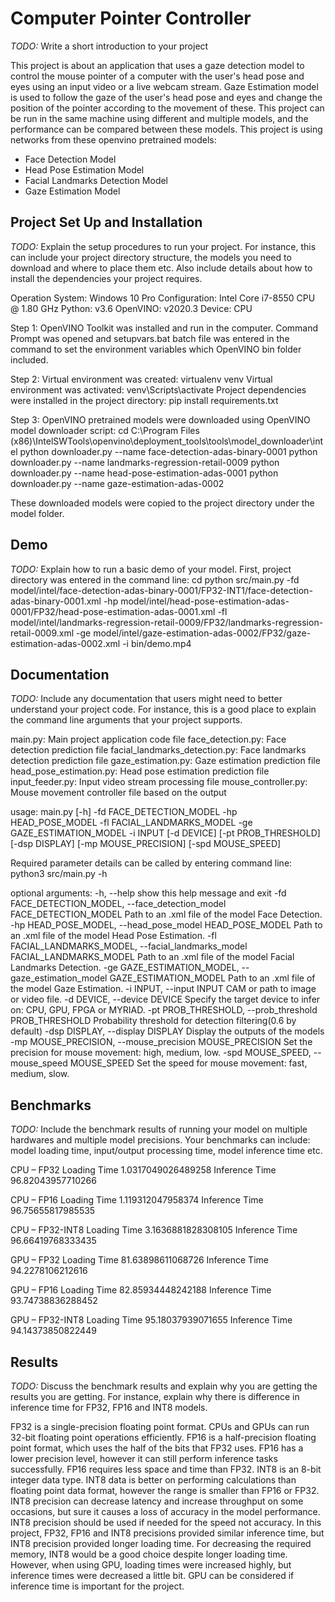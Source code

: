 # Computer Pointer Controller

*TODO:* Write a short introduction to your project

This project is about an application that uses a gaze detection model to control
the mouse pointer of a computer with the user's head pose and eyes using an input 
video or a live webcam stream.
Gaze Estimation model is used to follow the gaze of the user's head pose and eyes 
and change the position of the pointer according to the movement of these. 
This project can be run in the same machine using different and multiple models, 
and the performance can be compared between these models.
This project is using networks from these openvino pretrained models:
- Face Detection Model
- Head Pose Estimation Model
- Facial Landmarks Detection Model
- Gaze Estimation Model

## Project Set Up and Installation
*TODO:* Explain the setup procedures to run your project. For instance, this can include your project directory structure, the models you need to download and where to place them etc. Also include details about how to install the dependencies your project requires.

Operation System: Windows 10 Pro
Configuration: Intel Core i7-8550 CPU @ 1.80 GHz
Python: v3.6
OpenVINO: v2020.3
Device: CPU

Step 1:
OpenVINO Toolkit was installed and run in the computer.
Command Prompt was opened and setupvars.bat batch file was entered in the command to set the
environment variables which OpenVINO bin folder included.

Step 2:
Virtual environment was created: virtualenv venv
Virtual environment was activated: venv\Scripts\activate
Project dependencies were installed in the project directory: pip install requirements.txt

Step 3:
OpenVINO pretrained models were downloaded using OpenVINO model downloader script:
cd C:\Program Files (x86)\IntelSWTools\openvino\deployment_tools\tools\model_downloader\intel
python downloader.py --name face-detection-adas-binary-0001
python downloader.py --name landmarks-regression-retail-0009
python downloader.py --name head-pose-estimation-adas-0001
python downloader.py --name gaze-estimation-adas-0002

These downloaded models were copied to the project directory under the model folder.

## Demo
*TODO:* Explain how to run a basic demo of your model.
First, project directory was entered in the command line:
cd <project path>
python src/main.py -fd model/intel/face-detection-adas-binary-0001/FP32-INT1/face-detection-adas-binary-0001.xml -hp model/intel/head-pose-estimation-adas-0001/FP32/head-pose-estimation-adas-0001.xml -fl model/intel/landmarks-regression-retail-0009/FP32/landmarks-regression-retail-0009.xml -ge model/intel/gaze-estimation-adas-0002/FP32/gaze-estimation-adas-0002.xml -i bin/demo.mp4

## Documentation
*TODO:* Include any documentation that users might need to better understand your project code. For instance, this is a good place to explain the command line arguments that your project supports.

main.py: Main project application code file
face_detection.py: Face detection prediction file
facial_landmarks_detection.py: Face landmarks detection prediction file
gaze_estimation.py: Gaze estimation prediction file
head_pose_estimation.py: Head pose estimation prediction file
input_feeder.py: Input video stream processing file
mouse_controller.py: Mouse movement controller file based on the output

usage: main.py [-h] -fd FACE_DETECTION_MODEL -hp HEAD_POSE_MODEL -fl
               FACIAL_LANDMARKS_MODEL -ge GAZE_ESTIMATION_MODEL -i INPUT
               [-d DEVICE] [-pt PROB_THRESHOLD] [-dsp DISPLAY]
               [-mp MOUSE_PRECISION] [-spd MOUSE_SPEED]

Required parameter details can be called by entering command line:
python3 src/main.py -h

optional arguments:
  -h, --help            show this help message and exit
  -fd FACE_DETECTION_MODEL, --face_detection_model FACE_DETECTION_MODEL
                        Path to an .xml file of the model Face Detection.
  -hp HEAD_POSE_MODEL, --head_pose_model HEAD_POSE_MODEL
                        Path to an .xml file of the model Head Pose
                        Estimation.
  -fl FACIAL_LANDMARKS_MODEL, --facial_landmarks_model FACIAL_LANDMARKS_MODEL
                        Path to an .xml file of the model Facial Landmarks
                        Detection.
  -ge GAZE_ESTIMATION_MODEL, --gaze_estimation_model GAZE_ESTIMATION_MODEL
                        Path to an .xml file of the model Gaze Estimation.
  -i INPUT, --input INPUT
                        CAM or path to image or video file.
  -d DEVICE, --device DEVICE
                        Specify the target device to infer on: CPU, GPU, FPGA
                        or MYRIAD.
  -pt PROB_THRESHOLD, --prob_threshold PROB_THRESHOLD
                        Probability threshold for detection filtering(0.6 by
                        default)
  -dsp DISPLAY, --display DISPLAY
                        Display the outputs of the models
  -mp MOUSE_PRECISION, --mouse_precision MOUSE_PRECISION
                        Set the precision for mouse movement: high, medium,
                        low.
  -spd MOUSE_SPEED, --mouse_speed MOUSE_SPEED
                        Set the speed for mouse movement: fast, medium, slow.

## Benchmarks
*TODO:* Include the benchmark results of running your model on multiple hardwares and multiple model precisions. Your benchmarks can include: model loading time, input/output processing time, model inference time etc.

CPU – FP32
Loading Time 1.0317049026489258
Inference Time 96.82043957710266

CPU – FP16
Loading Time 1.119312047958374
Inference Time 96.75655817985535

CPU – FP32-INT8
Loading Time 3.1636881828308105
Inference Time 96.66419768333435

GPU – FP32
Loading Time 81.63898611068726
Inference Time 94.2278106212616

GPU – FP16
Loading Time 82.85934448242188
Inference Time 93.74738836288452

GPU – FP32-INT8
Loading Time 95.18037939071655
Inference Time 94.14373850822449

## Results
*TODO:* Discuss the benchmark results and explain why you are getting the results you are getting. For instance, explain why there is difference in inference time for FP32, FP16 and INT8 models.

FP32 is a single-precision floating point format. CPUs and GPUs can run 32-bit floating point operations efficiently.
FP16 is a half-precision floating point format, which uses the half of the bits that FP32 uses. FP16 has a lower precision level, however it can still perform inference tasks successfully. FP16 requires less space and time than FP32.
INT8 is an 8-bit integer data type. INT8 data is better on performing calculations than floating point data format, however the range is smaller than FP16 or FP32. INT8 precision can decrease latency and increase throughput on some occasions, but sure it causes a loss of accuracy in the model performance. INT8 precision should be used if needed for the speed not accuracy.
In this project, FP32, FP16 and INT8 precisions provided similar inference time, but INT8 precision provided longer loading time. For decreasing the required memory, INT8 would be a good choice despite longer loading time.
However, when using GPU, loading times were increased highly, but inference times were decreased a little bit. GPU can be considered if inference time is important for the project.
